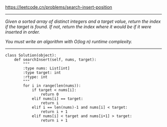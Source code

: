 https://leetcode.cn/problems/search-insert-position
***
*Given a sorted array of distinct integers and a target value, return the index if the target is found. If not, return the index where it would be if it were inserted in order.*

*You must write an algorithm with O(log n) runtime complexity.*
***
```
class Solution(object):
    def searchInsert(self, nums, target):
        """
        :type nums: List[int]
        :type target: int
        :rtype: int
        """
        for i in range(len(nums)):
            if target < nums[i]:
                return 0
            elif nums[i] == target:
                return i
            elif i == len(nums)-1 and nums[i] < target:
                return i + 1
            elif nums[i] < target and nums[i+1] > target:
                return i + 1
